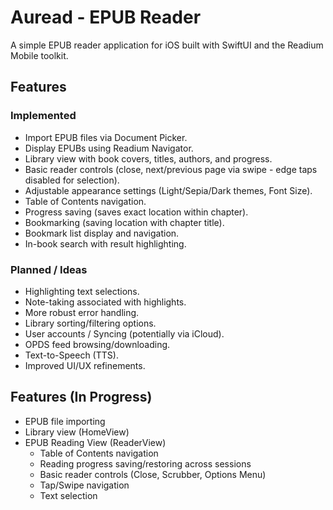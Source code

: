 # Auread - EPUB Reader

A simple EPUB reader application for iOS built with SwiftUI and the Readium Mobile toolkit.

## Features

### Implemented

*   Import EPUB files via Document Picker.
*   Display EPUBs using Readium Navigator.
*   Library view with book covers, titles, authors, and progress.
*   Basic reader controls (close, next/previous page via swipe - edge taps disabled for selection).
*   Adjustable appearance settings (Light/Sepia/Dark themes, Font Size).
*   Table of Contents navigation.
*   Progress saving (saves exact location within chapter).
*   Bookmarking (saving location with chapter title).
*   Bookmark list display and navigation.
*   In-book search with result highlighting.

### Planned / Ideas

*   Highlighting text selections.
*   Note-taking associated with highlights.
*   More robust error handling.
*   Library sorting/filtering options.
*   User accounts / Syncing (potentially via iCloud).
*   OPDS feed browsing/downloading.
*   Text-to-Speech (TTS).
*   Improved UI/UX refinements.

## Features (In Progress)

*   EPUB file importing
*   Library view (HomeView)
*   EPUB Reading View (ReaderView)
    *   Table of Contents navigation
    *   Reading progress saving/restoring across sessions
    *   Basic reader controls (Close, Scrubber, Options Menu)
    *   Tap/Swipe navigation
    *   Text selection 